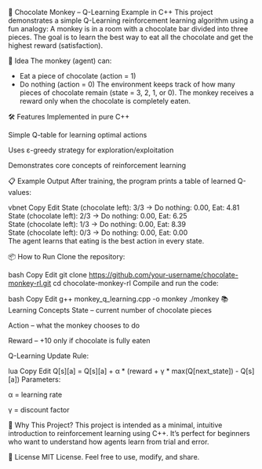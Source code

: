 🍫 Chocolate Monkey – Q-Learning Example in C++
This project demonstrates a simple Q-Learning reinforcement learning algorithm using a fun analogy:
A monkey is in a room with a chocolate bar divided into three pieces. The goal is to learn the best way to eat all the chocolate and get the highest reward (satisfaction).

🧠 Idea
The monkey (agent) can:
- Eat a piece of chocolate (action = 1)
- Do nothing (action = 0)
The environment keeps track of how many pieces of chocolate remain (state = 3, 2, 1, or 0).
The monkey receives a reward only when the chocolate is completely eaten.

🛠️ Features
Implemented in pure C++

Simple Q-table for learning optimal actions

Uses ε-greedy strategy for exploration/exploitation

Demonstrates core concepts of reinforcement learning

📋 Example Output
After training, the program prints a table of learned Q-values:

vbnet
Copy
Edit
State (chocolate left): 3/3 -> Do nothing: 0.00, Eat: 4.81  
State (chocolate left): 2/3 -> Do nothing: 0.00, Eat: 6.25  
State (chocolate left): 1/3 -> Do nothing: 0.00, Eat: 8.39  
State (chocolate left): 0/3 -> Do nothing: 0.00, Eat: 0.00  
The agent learns that eating is the best action in every state.

📦 How to Run
Clone the repository:

bash
Copy
Edit
git clone https://github.com/your-username/chocolate-monkey-rl.git
cd chocolate-monkey-rl
Compile and run the code:

bash
Copy
Edit
g++ monkey_q_learning.cpp -o monkey
./monkey
📚 Learning Concepts
State – current number of chocolate pieces

Action – what the monkey chooses to do

Reward – +10 only if chocolate is fully eaten

Q-Learning Update Rule:

lua
Copy
Edit
Q[s][a] = Q[s][a] + α * (reward + γ * max(Q[next_state]) - Q[s][a])
Parameters:

α = learning rate

γ = discount factor

🤖 Why This Project?
This project is intended as a minimal, intuitive introduction to reinforcement learning using C++.
It’s perfect for beginners who want to understand how agents learn from trial and error.

📌 License
MIT License. Feel free to use, modify, and share.
